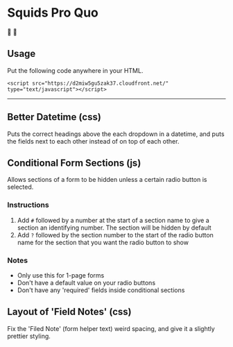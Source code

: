 # Squids Pro Quo

🐙 💯

## Usage

Put the following code anywhere in your HTML.

    <script src="https://d2miw5gu5zak37.cloudfront.net/" type="text/javascript"></script>

***

## Better Datetime (css)

Puts the correct headings above the each dropdown in a datetime, and puts the fields next to each other instead of on top of each other.

## Conditional Form Sections (js)

Allows sections of a form to be hidden unless a certain radio button is selected.

### Instructions

1. Add `#` followed by a number at the start of a section name to give a section an identifying number. The section will be hidden by default
2. Add `?` followed by the section number to the start of the radio button name for the section that you want the radio button to show

### Notes

- Only use this for 1-page forms
- Don't have a default value on your radio buttons
- Don't have any 'required' fields inside conditional sections

## Layout of 'Field Notes' (css)

Fix the 'Filed Note' (form helper text) weird spacing, and give it a slightly prettier styling.

